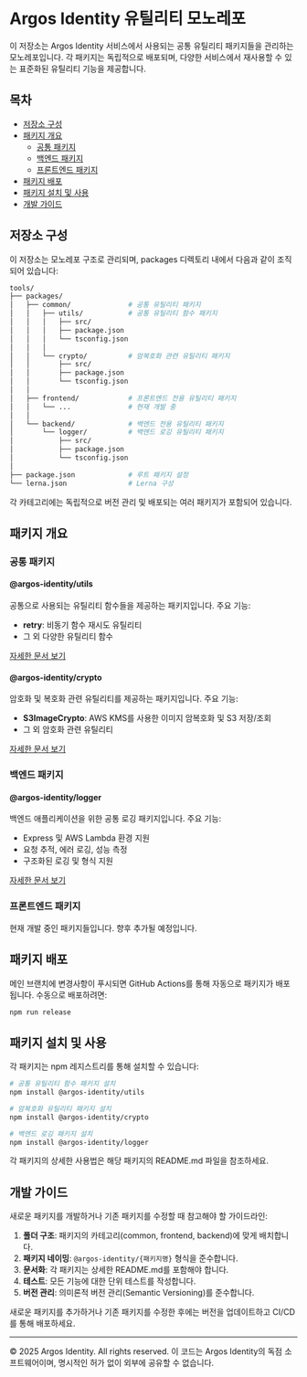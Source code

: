 # Argos Identity 유틸리티 모노레포

이 저장소는 Argos Identity 서비스에서 사용되는 공통 유틸리티 패키지들을 관리하는 모노레포입니다. 각 패키지는 독립적으로 배포되며, 다양한 서비스에서 재사용할 수 있는 표준화된 유틸리티 기능을 제공합니다.

## 목차

- [저장소 구성](#저장소-구성)
- [패키지 개요](#패키지-개요)
  - [공통 패키지](#공통-패키지)
  - [백엔드 패키지](#백엔드-패키지)
  - [프론트엔드 패키지](#프론트엔드-패키지)
- [패키지 배포](#패키지-배포)
- [패키지 설치 및 사용](#패키지-설치-및-사용)
- [개발 가이드](#개발-가이드)

## 저장소 구성

이 저장소는 모노레포 구조로 관리되며, packages 디렉토리 내에서 다음과 같이 조직되어 있습니다:

```bash
tools/
├── packages/
│   ├── common/              # 공통 유틸리티 패키지
│   │   ├── utils/           # 공통 유틸리티 함수 패키지
│   │   │   ├── src/
│   │   │   ├── package.json
│   │   │   └── tsconfig.json
│   │   │
│   │   └── crypto/          # 암복호화 관련 유틸리티 패키지
│   │       ├── src/
│   │       ├── package.json
│   │       └── tsconfig.json
│   │
│   ├── frontend/            # 프론트엔드 전용 유틸리티 패키지
│   │   └── ...              # 현재 개발 중
│   │
│   └── backend/             # 백엔드 전용 유틸리티 패키지
│       └── logger/          # 백엔드 로깅 유틸리티 패키지
│           ├── src/
│           ├── package.json
│           └── tsconfig.json
│
├── package.json             # 루트 패키지 설정
└── lerna.json               # Lerna 구성
```

각 카테고리에는 독립적으로 버전 관리 및 배포되는 여러 패키지가 포함되어 있습니다.

## 패키지 개요

### 공통 패키지

#### @argos-identity/utils

공통으로 사용되는 유틸리티 함수들을 제공하는 패키지입니다. 주요 기능:

- **retry**: 비동기 함수 재시도 유틸리티
- 그 외 다양한 유틸리티 함수

[자세한 문서 보기](./packages/common/utils/README.md)

#### @argos-identity/crypto

암호화 및 복호화 관련 유틸리티를 제공하는 패키지입니다. 주요 기능:

- **S3ImageCrypto**: AWS KMS를 사용한 이미지 암복호화 및 S3 저장/조회
- 그 외 암호화 관련 유틸리티

[자세한 문서 보기](./packages/common/crypto/README.md)

### 백엔드 패키지

#### @argos-identity/logger

백엔드 애플리케이션을 위한 공통 로깅 패키지입니다. 주요 기능:

- Express 및 AWS Lambda 환경 지원
- 요청 추적, 에러 로깅, 성능 측정
- 구조화된 로깅 및 형식 지원

[자세한 문서 보기](./packages/backend/logger/README.md)

### 프론트엔드 패키지

현재 개발 중인 패키지들입니다. 향후 추가될 예정입니다.

## 패키지 배포

메인 브랜치에 변경사항이 푸시되면 GitHub Actions를 통해 자동으로 패키지가 배포됩니다.
수동으로 배포하려면:

```bash
npm run release
```

## 패키지 설치 및 사용

각 패키지는 npm 레지스트리를 통해 설치할 수 있습니다:

```bash
# 공통 유틸리티 함수 패키지 설치
npm install @argos-identity/utils

# 암복호화 유틸리티 패키지 설치
npm install @argos-identity/crypto

# 백엔드 로깅 패키지 설치
npm install @argos-identity/logger
```

각 패키지의 상세한 사용법은 해당 패키지의 README.md 파일을 참조하세요.

## 개발 가이드

새로운 패키지를 개발하거나 기존 패키지를 수정할 때 참고해야 할 가이드라인:

1. **폴더 구조**: 패키지의 카테고리(common, frontend, backend)에 맞게 배치합니다.
2. **패키지 네이밍**: `@argos-identity/{패키지명}` 형식을 준수합니다.
3. **문서화**: 각 패키지는 상세한 README.md를 포함해야 합니다.
4. **테스트**: 모든 기능에 대한 단위 테스트를 작성합니다.
5. **버전 관리**: 의미론적 버전 관리(Semantic Versioning)를 준수합니다.

새로운 패키지를 추가하거나 기존 패키지를 수정한 후에는 버전을 업데이트하고 CI/CD를 통해 배포하세요.

---

© 2025 Argos Identity. All rights reserved.
이 코드는 Argos Identity의 독점 소프트웨어이며, 명시적인 허가 없이 외부에 공유할 수 없습니다.
